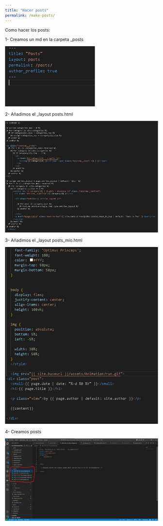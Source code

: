 ```yaml
---
title: "Hacer posts"
permalink: /make-posts/
---
```


Como hacer los posts:

1- Creamos un md en la carpeta _posts

![tabla-members1](/assets/img/post1.png)

2- Añadimos el _layout posts.html

![tabla-members2](/assets/img/post2.png)

3- Añadimos el _layout posts_mio.html

![tabla-members2](/assets/img/post3.png)

4- Creamos posts

![tabla-members2](/assets/img/post4.png)